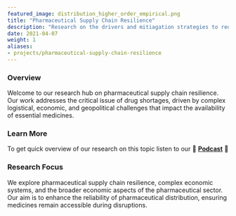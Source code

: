 ```yaml
---
featured_image: distribution_higher_order_empirical.png
title: "Pharmaceutical Supply Chain Resilience"
description: "Research on the drivers and mitiagation strategies to reduce drug shortages."
date: 2021-04-07
weight: 1
aliases:
- projects/pharmaceutical-supply-chain-resilience
---
```


### Overview

Welcome to our research hub on pharmaceutical supply chain resilience. Our work addresses the critical issue of drug shortages, driven by complex logistical, economic, and geopolitical challenges that impact the availability of essential medicines.

### Learn More

To get quick overview of our research on this topic listen to our 🎤 [**Podcast**](/news/2024_10_podcast/) 🎤

### Research Focus

We explore pharmaceutical supply chain resilience, complex economic systems, and the broader economic aspects of the pharmaceutical sector. Our aim is to enhance the reliability of pharmaceutical distribution, ensuring medicines remain accessible during disruptions.

